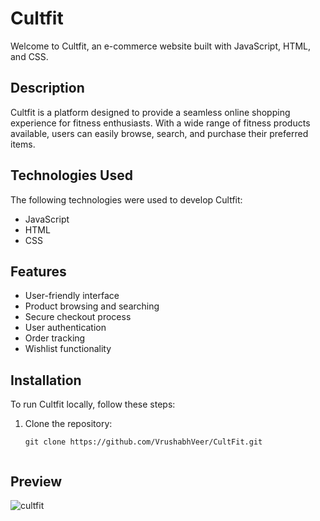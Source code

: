 # Cultfit

Welcome to Cultfit, an e-commerce website built with JavaScript, HTML, and CSS.

## Description

Cultfit is a platform designed to provide a seamless online shopping experience for fitness enthusiasts. With a wide range of fitness products available, users can easily browse, search, and purchase their preferred items.

## Technologies Used

The following technologies were used to develop Cultfit:

- JavaScript
- HTML
- CSS

## Features

- User-friendly interface
- Product browsing and searching
- Secure checkout process
- User authentication
- Order tracking
- Wishlist functionality

## Installation

To run Cultfit locally, follow these steps:

1. Clone the repository:

   ```shell
   git clone https://github.com/VrushabhVeer/CultFit.git


## Preview
![cultfit](https://github.com/VrushabhVeer/CultFit/assets/99570200/99b153d1-78c3-4386-8868-825185ce4529)
